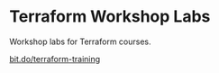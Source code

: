 # Terraform Workshop Labs

Workshop labs for Terraform courses.

[bit.do/terraform-training](bit.do/terraform-training)
